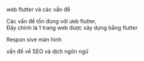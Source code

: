 web flutter và các vấn đề 

Các vấn đề tồn đọng với ưeb flutter,  
Đây chính là 1 trang web được xây dựng bằng flutter  

Respon sive màn hình  

vấn đề về SEO và dịch ngôn ngữ  